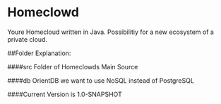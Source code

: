 # Homeclowd

Youre Homecloud written in Java. Possibilitiy for a new ecosystem of a private cloud.

##Folder Explanation:

####src
Folder of Homeclowds Main Source

####db
OrientDB we want to use NoSQL instead of PostgreSQL



####Current Version is 1.0-SNAPSHOT

